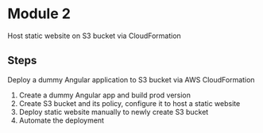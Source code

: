 # Module 2

Host static website on S3 bucket via CloudFormation

## Steps

Deploy a dummy Angular application to S3 bucket via AWS CloudFormation
1. Create a dummy Angular app and build prod version
2. Create S3 bucket and its policy, configure it to host a static website 
3. Deploy static website manually to newly create S3 bucket
4. Automate the deployment
